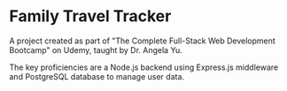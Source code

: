 # Family Travel Tracker

A project created as part of "The Complete Full-Stack Web Development Bootcamp" on Udemy, taught by Dr. Angela Yu.

The key proficiencies are a Node.js backend using Express.js middleware and PostgreSQL database to manage user data.
